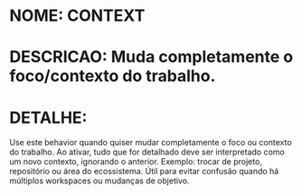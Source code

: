 # NOME: CONTEXT

# DESCRICAO: Muda completamente o foco/contexto do trabalho.

# DETALHE:
Use este behavior quando quiser mudar completamente o foco ou contexto do trabalho. Ao ativar, tudo que for detalhado deve ser interpretado como um novo contexto, ignorando o anterior. Exemplo: trocar de projeto, repositório ou área do ecossistema. Útil para evitar confusão quando há múltiplos workspaces ou mudanças de objetivo.
